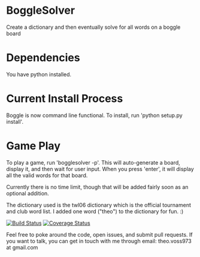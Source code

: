 BoggleSolver
============

Create a dictionary and then eventually solve for all words on a boggle board

# Dependencies
You have python installed.

# Current Install Process
Boggle is now command line functional. To install, run 'python setup.py install'. 

# Game Play
To play a game, run 'bogglesolver -p'. This will auto-generate a board, display it, and then wait for user input. When you press 'enter', it will display all the valid words for that board. 

Currently there is no time limit, though that will be added fairly soon as an optional addition.

The dictionary used is the twl06 dictionary which is the official tournament and club word list. I added one word ("theo") to the dictionary for fun. :)

[![Build Status](https://travis-ci.org/theovoss/BoggleSolver.svg?branch=master)](https://travis-ci.org/theovoss/BoggleSolver)
[![Coverage Status](https://coveralls.io/repos/theovoss/BoggleSolver/badge.png?branch=master)](https://coveralls.io/r/theovoss/BoggleSolver?branch=master)


Feel free to poke around the code, open issues, and submit pull requests.
If you want to talk, you can get in touch with me through email: theo.voss973 at gmail.com

